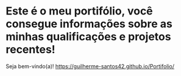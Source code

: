 # Este é o meu portifólio, você consegue informações sobre as minhas qualificações e projetos recentes!
Seja bem-vindo(a)!
https://guilherme-santos42.github.io/Portifolio/


